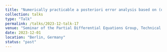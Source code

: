 ```yaml
---
title: "Numerically practicable a posteriori error analysis based on (discrete) convex duality"
collection: talks
type: "Talk"
permalink: /talks/2023-12-talk-17
venue: "Seminar of the Partial Differential Equations Group, Technical University of Berlin"
date: 2023-12-01
location: "Berlin, Germany"
status: "past"
--- 
```

